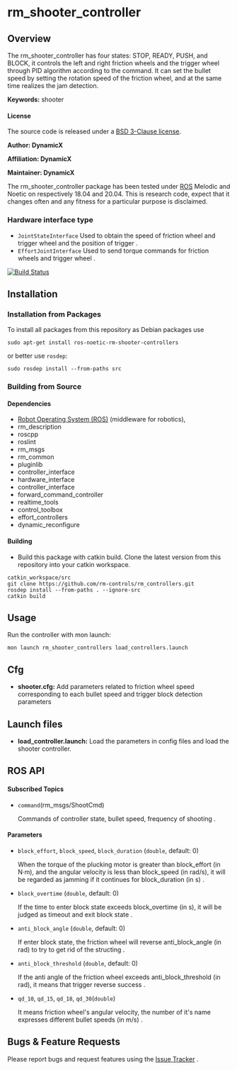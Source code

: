 # rm_shooter_controller

## Overview
The rm_shooter_controller has four states: STOP, READY, PUSH, and BLOCK, it controls the left and right friction wheels and the trigger wheel through PID algorithm according to the command. It can set the bullet speed by setting the rotation speed of the friction wheel, and at the same time realizes the jam detection.

**Keywords:** shooter

#### License

The source code is released under a [BSD 3-Clause license](http://192.168.0.100:7070/dynamicx/rm_shooter_controllers/-/blob/master/LICENSE).

**Author: DynamicX**

**Affiliation: DynamicX**

**Maintainer: DynamicX**

The rm_shooter_controller package has been tested under [ROS](http://www.ros.org) Melodic and Noetic on respectively 18.04 and 20.04. This is research code, expect that it changes often and any fitness for a particular purpose is disclaimed.

### Hardware interface type

+ `JointStateInterface` Used to obtain the speed of friction wheel and trigger wheel and the position of trigger .
+ `EffortJointInterface` Used to send torque commands for friction wheels and trigger wheel .

[![Build Status](http://rsl-ci.ethz.ch/buildStatus/icon?job=ros_best_practices)](http://rsl-ci.ethz.ch/job/ros_best_practices/)

## Installation

### Installation from Packages

To install all packages from this repository as Debian packages use

```
sudo apt-get install ros-noetic-rm-shooter-controllers
```
or better use `rosdep`:
```
sudo rosdep install --from-paths src
```

### Building from Source

#### Dependencies

- [Robot Operating System (ROS)](http://wiki.ros.org/) (middleware for robotics),
- rm_description
- roscpp
- roslint
- rm_msgs
- rm_common
- pluginlib
- controller_interface
- hardware_interface
- controller_interface
- forward_command_controller
- realtime_tools
- control_toolbox
- effort_controllers
- dynamic_reconfigure

#### Building

+ Build this package with catkin build. Clone the latest version from this repository into your catkin workspace.
```
catkin_workspace/src
git clone https://github.com/rm-controls/rm_controllers.git
rosdep install --from-paths . --ignore-src
catkin build
```

## Usage

Run the controller with mon launch:

```
mon launch rm_shooter_controllers load_controllers.launch
```

## Cfg

+ **shooter.cfg:** Add parameters related to friction wheel speed corresponding to each bullet speed and trigger block detection parameters

## Launch files

- **load_controller.launch:** Load the parameters in config files and load the shooter controller.

## ROS API

#### Subscribed Topics

* `command`(rm_msgs/ShootCmd)

  Commands of controller state, bullet speed, frequency of shooting .

#### Parameters

* `block_effort`, `block_speed`, `block_duration` (`double`, default: 0)

  When the torque of the plucking motor is greater than block_effort (in N·m), and the angular velocity is less than block_speed (in rad/s), it will be regarded as jamming if it continues for block_duration (in s) .

* `block_overtime` (`double`, default: 0)

  If the time to enter block state exceeds block_overtime (in s), it will be judged as timeout and exit block state .

* `anti_block_angle` (`double`, default: 0)

  If enter block state, the friction wheel will reverse anti_block_angle (in rad) to try to get rid of the structing .

* `anti_block_threshold` (`double`, default: 0)

  If the anti angle of the friction wheel exceeds anti_block_threshold (in rad), it means that trigger reverse success .

* `qd_10`, `qd_15`, `qd_18`, `qd_30`(`double`)

  It means friction wheel's angular velocity, the number of it's name expresses different bullet speeds (in m/s) .

## Bugs & Feature Requests

Please report bugs and request features using the [Issue Tracker](https://github.com/gdut-dynamic-x/simple_chassis_controller/issues) .
